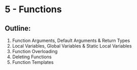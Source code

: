# 5 - Functions

## Outline:
1. Function Arguments, Default Arguments & Return Types
2. Local Variables, Global Variables & Static Local Variables
3. Function Overloading
4. Deleting Functions
5. Function Templates